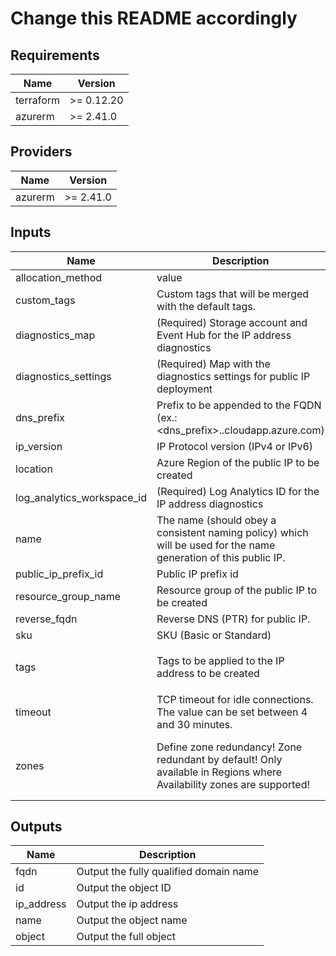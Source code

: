 # Change this README accordingly

[//]: # (Do NOT make manual changes below this line! Automatic generation of content!)
<!-- BEGINNING OF PRE-COMMIT-TERRAFORM DOCS HOOK -->
## Requirements

| Name | Version |
|------|---------|
| terraform | >= 0.12.20 |
| azurerm | >= 2.41.0 |

## Providers

| Name | Version |
|------|---------|
| azurerm | >= 2.41.0 |

## Inputs

| Name | Description | Type | Default | Required |
|------|-------------|------|---------|:--------:|
| allocation\_method | value | `string` | `"Static"` | no |
| custom\_tags | Custom tags that will be merged with the default tags. | `map(string)` | `{}` | no |
| diagnostics\_map | (Required) Storage account and Event Hub for the IP address diagnostics | `map(string)` | `{}` | no |
| diagnostics\_settings | (Required) Map with the diagnostics settings for public IP deployment | `map(string)` | `{}` | no |
| dns\_prefix | Prefix to be appended to the FQDN (ex.: <dns\_prefix>.<region>.cloudapp.azure.com) | `string` | `""` | no |
| ip\_version | IP Protocol version (IPv4 or IPv6) | `string` | `"Standard"` | no |
| location | Azure Region of the public IP to be created | `string` | n/a | yes |
| log\_analytics\_workspace\_id | (Required) Log Analytics ID for the IP address diagnostics | `string` | `""` | no |
| name | The name (should obey a consistent naming policy) which will be used for the name generation of this public IP. | `string` | n/a | yes |
| public\_ip\_prefix\_id | Public IP prefix id | `string` | `""` | no |
| resource\_group\_name | Resource group of the public IP to be created | `string` | n/a | yes |
| reverse\_fqdn | Reverse DNS (PTR) for public IP. | `string` | `""` | no |
| sku | SKU (Basic or Standard) | `string` | `"Standard"` | no |
| tags | Tags to be applied to the IP address to be created | `map(string)` | <pre>{<br>  "ManagedBy": "Terraform"<br>}</pre> | no |
| timeout | TCP timeout for idle connections. The value can be set between 4 and 30 minutes. | `string` | `"4"` | no |
| zones | Define zone redundancy! Zone redundant by default! Only available in Regions where Availability zones are supported! | `list(string)` | <pre>[<br>  "1",<br>  "2",<br>  "3"<br>]</pre> | no |

## Outputs

| Name | Description |
|------|-------------|
| fqdn | Output the fully qualified domain name |
| id | Output the object ID |
| ip\_address | Output the ip address |
| name | Output the object name |
| object | Output the full object |

<!-- END OF PRE-COMMIT-TERRAFORM DOCS HOOK -->
